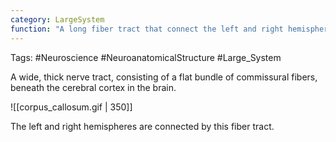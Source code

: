 ```yaml
---
category: LargeSystem
function: "A long fiber tract that connect the left and right hemispheres."
---
```



Tags: #Neuroscience #NeuroanatomicalStructure #Large_System 

A wide, thick nerve tract, consisting of a flat bundle of commissural fibers, beneath the cerebral cortex in the brain.

![[corpus_callosum.gif | 350]]

The left and right hemispheres are connected by this fiber tract.